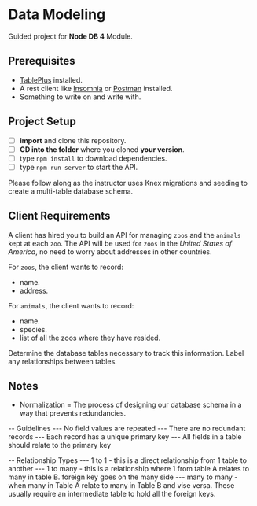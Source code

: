 # Data Modeling

Guided project for **Node DB 4** Module.

## Prerequisites

- [TablePlus](https://tableplus.com) installed.
- A rest client like [Insomnia](https://insomnia.rest/download/) or [Postman](https://www.getpostman.com/downloads/) installed.
- Something to write on and write with.

## Project Setup

- [ ] **import** and clone this repository.
- [ ] **CD into the folder** where you cloned **your version**.
- [ ] type `npm install` to download dependencies.
- [ ] type `npm run server` to start the API.

Please follow along as the instructor uses Knex migrations and seeding to create a multi-table database schema.

## Client Requirements

A client has hired you to build an API for managing `zoos` and the `animals` kept at each `zoo`. The API will be used for `zoos` in the _United States of America_, no need to worry about addresses in other countries.

For `zoos`, the client wants to record:

- name.
- address.

For `animals`, the client wants to record:

- name.
- species.
- list of all the zoos where they have resided.

Determine the database tables necessary to track this information. Label any relationships between tables.

## Notes

- Normalization = The process of designing our database schema in a way that prevents redundancies.

-- Guidelines
--- No field values are repeated
--- There are no redundant records
--- Each record has a unique primary key
--- All fields in a table should relate to the primary key

-- Relationship Types
--- 1 to 1 - this is a direct relationship from 1 table to another
--- 1 to many - this is a relationship where 1 from table A relates to many in table B.  foreign key goes on the many side
--- many to many - when many in Table A relate to many in Table B and vise versa.  These usually require an intermediate table to hold all the foreign keys.
